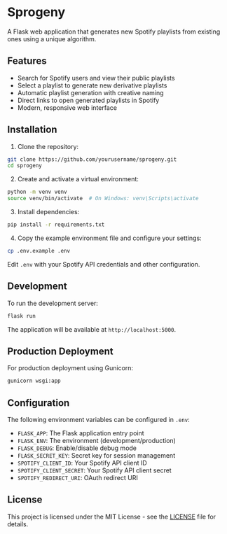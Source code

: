 # Sprogeny

A Flask web application that generates new Spotify playlists from existing ones using a unique algorithm.

## Features

- Search for Spotify users and view their public playlists
- Select a playlist to generate new derivative playlists
- Automatic playlist generation with creative naming
- Direct links to open generated playlists in Spotify
- Modern, responsive web interface

## Installation

1. Clone the repository:
```bash
git clone https://github.com/yourusername/sprogeny.git
cd sprogeny
```

2. Create and activate a virtual environment:
```bash
python -m venv venv
source venv/bin/activate  # On Windows: venv\Scripts\activate
```

3. Install dependencies:
```bash
pip install -r requirements.txt
```

4. Copy the example environment file and configure your settings:
```bash
cp .env.example .env
```
Edit `.env` with your Spotify API credentials and other configuration.

## Development

To run the development server:

```bash
flask run
```

The application will be available at `http://localhost:5000`.

## Production Deployment

For production deployment using Gunicorn:

```bash
gunicorn wsgi:app
```

## Configuration

The following environment variables can be configured in `.env`:

- `FLASK_APP`: The Flask application entry point
- `FLASK_ENV`: The environment (development/production)
- `FLASK_DEBUG`: Enable/disable debug mode
- `FLASK_SECRET_KEY`: Secret key for session management
- `SPOTIFY_CLIENT_ID`: Your Spotify API client ID
- `SPOTIFY_CLIENT_SECRET`: Your Spotify API client secret
- `SPOTIFY_REDIRECT_URI`: OAuth redirect URI

## License

This project is licensed under the MIT License - see the [LICENSE](LICENSE) file for details.
